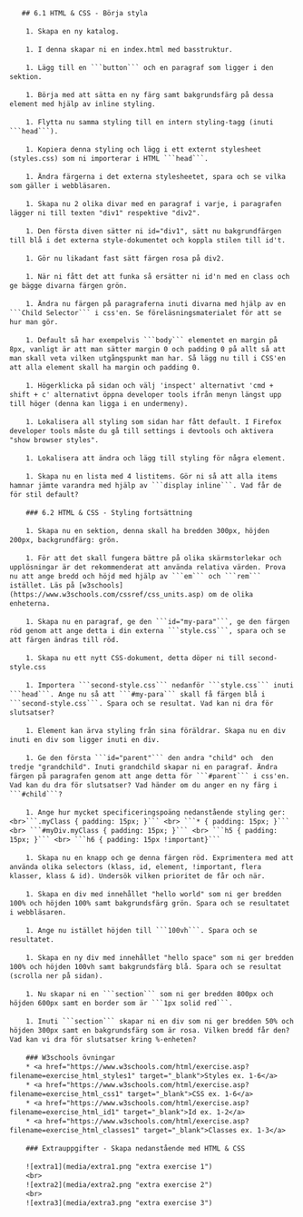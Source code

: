 <!doctype html>
<html>
	<head>
		<title>HTML & CSS Exercises</title>

       ## 6.1 HTML & CSS - Börja styla

        1. Skapa en ny katalog.
        
        1. I denna skapar ni en index.html med basstruktur.
        
        1. Lägg till en ```button``` och en paragraf som ligger i den sektion.
        
        1. Börja med att sätta en ny färg samt bakgrundsfärg på dessa element med hjälp av inline styling.
        
        1. Flytta nu samma styling till en intern styling-tagg (inuti ```head```).
        
        1. Kopiera denna styling och lägg i ett externt stylesheet (styles.css) som ni importerar i HTML ```head```.
        
        1. Ändra färgerna i det externa stylesheetet, spara och se vilka som gäller i webbläsaren.
        
        1. Skapa nu 2 olika divar med en paragraf i varje, i paragrafen lägger ni till texten "div1" respektive "div2".
        
        1. Den första diven sätter ni id="div1", sätt nu bakgrundfärgen till blå i det externa style-dokumentet och koppla stilen till id't.
        
        1. Gör nu likadant fast sätt färgen rosa på div2.
        
        1. När ni fått det att funka så ersätter ni id'n med en class och ge bägge divarna färgen grön.
        
        1. Ändra nu färgen på paragraferna inuti divarna med hjälp av en ```Child Selector``` i css'en. Se föreläsningsmaterialet för att se hur man gör.
        
        1. Default så har exempelvis ```body``` elementet en margin på 8px, vanligt är att man sätter margin 0 och padding 0 på allt så att man skall veta vilken utgångspunkt man har. Så lägg nu till i CSS'en att alla element skall ha margin och padding 0.
        
        1. Högerklicka på sidan och välj 'inspect' alternativt 'cmd + shift + c' alternativt öppna developer tools ifrån menyn längst upp till höger (denna kan ligga i en undermeny).
        
        1. Lokalisera all styling som sidan har fått default. I Firefox developer tools måste du gå till settings i devtools och aktivera "show browser styles".
        
        1. Lokalisera att ändra och lägg till styling för några element.
        
        1. Skapa nu en lista med 4 listitems. Gör ni så att alla items hamnar jämte varandra med hjälp av ```display inline```. Vad får de för stil default?
        
        ### 6.2 HTML & CSS - Styling fortsättning
        
        1. Skapa nu en sektion, denna skall ha bredden 300px, höjden 200px, backgrundfärg: grön.
        
        1. För att det skall fungera bättre på olika skärmstorlekar och upplösningar är det rekommenderat att använda relativa värden. Prova nu att ange bredd och höjd med hjälp av ```em``` och ```rem``` istället. Läs på [w3schools](https://www.w3schools.com/cssref/css_units.asp) om de olika enheterna.
        
        1. Skapa nu en paragraf, ge den ```id="my-para"```, ge den färgen röd genom att ange detta i din externa ```style.css```, spara och se att färgen ändras till röd.
        
        1. Skapa nu ett nytt CSS-dokument, detta döper ni till second-style.css
        
        1. Importera ```second-style.css``` nedanför ```style.css``` inuti ```head```. Ange nu så att ```#my-para``` skall få färgen blå i ```second-style.css```. Spara och se resultat. Vad kan ni dra för slutsatser?
        
        1. Element kan ärva styling från sina föräldrar. Skapa nu en div inuti en div som ligger inuti en div.
        
        1. Ge den första ```id="parent"``` den andra "child" och  den tredje "grandchild". Inuti grandchild skapar ni en paragraf. Ändra färgen på paragrafen genom att ange detta för ```#parent``` i css'en. Vad kan du dra för slutsatser? Vad händer om du anger en ny färg i ```#child```?
        
        1. Ange hur mycket specificeringspoäng nedanstående styling ger: <br>```.myClass { padding: 15px; }``` <br> ```* { padding: 15px; }``` <br> ```#myDiv.myClass { padding: 15px; }``` <br> ```h5 { padding: 15px; }``` <br> ```h6 { padding: 15px !important}```
        
        1. Skapa nu en knapp och ge denna färgen röd. Exprimentera med att använda olika selectors (klass, id, element, !important, flera klasser, klass & id). Undersök vilken prioritet de får och när.
        
        1. Skapa en div med innehållet "hello world" som ni ger bredden 100% och höjden 100% samt bakgrundsfärg grön. Spara och se resultatet i webbläsaren.
        
        1. Ange nu istället höjden till ```100vh```. Spara och se resultatet.
        
        1. Skapa en ny div med innehållet "hello space" som ni ger bredden 100% och höjden 100vh samt bakgrundsfärg blå. Spara och se resultat (scrolla ner på sidan).
        
        1. Nu skapar ni en ```section``` som ni ger bredden 800px och höjden 600px samt en border som är ```1px solid red```.
        
        1. Inuti ```section``` skapar ni en div som ni ger bredden 50% och höjden 300px samt en bakgrundsfärg som är rosa. Vilken bredd får den? Vad kan vi dra för slutsatser kring %-enheten?
        
        ### W3schools övningar
        * <a href="https://www.w3schools.com/html/exercise.asp?filename=exercise_html_styles1" target="_blank">Styles ex. 1-6</a>
        * <a href="https://www.w3schools.com/html/exercise.asp?filename=exercise_html_css1" target="_blank">CSS ex. 1-6</a>
        * <a href="https://www.w3schools.com/html/exercise.asp?filename=exercise_html_id1" target="_blank">Id ex. 1-2</a>
        * <a href="https://www.w3schools.com/html/exercise.asp?filename=exercise_html_classes1" target="_blank">Classes ex. 1-3</a>
        
        ### Extrauppgifter - Skapa nedanstående med HTML & CSS
        
        ![extra1](media/extra1.png "extra exercise 1")
        <br>
        ![extra2](media/extra2.png "extra exercise 2")
        <br>
        ![extra3](media/extra3.png "extra exercise 3")
